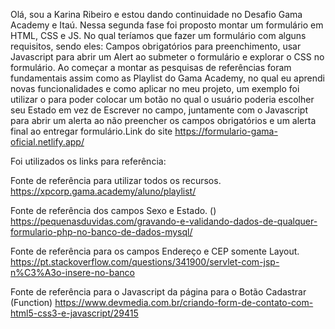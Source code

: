 Olá, sou a Karina Ribeiro e estou dando continuidade no Desafio Gama Academy e Itaú.
Nessa segunda fase foi proposto montar um formulário em HTML, CSS e JS.
No qual teríamos que fazer um formulário com alguns requisitos, sendo eles:
Campos obrigatórios para preenchimento, usar Javascript para abrir um Alert ao submeter o formulário e explorar o CSS no formulário.
Ao começar a montar as pesquisas de referências foram fundamentais assim como as Playlist do Gama Academy, no qual eu aprendi novas funcionalidades e como aplicar no meu projeto, um exemplo foi utilizar o <opition> para poder colocar um botão no qual o usuário poderia escolher seu Estado em vez de Escrever no campo, juntamente com o Javascript para abrir um alerta ao não preencher os campos obrigatórios e um alerta final ao entregar formulário.Link do  site  https://formulario-gama-oficial.netlify.app/


Foi utilizados os links para referência:

Fonte de referência para utilizar todos os recursos.
https://xpcorp.gama.academy/aluno/playlist/

Fonte de referência dos campos Sexo e Estado. (<opition>)
https://pequenasduvidas.com/gravando-e-validando-dados-de-qualquer-formulario-php-no-banco-de-dados-mysql/

Fonte de referência para os campos Endereço e CEP somente Layout.
https://pt.stackoverflow.com/questions/341900/servlet-com-jsp-n%C3%A3o-insere-no-banco

Fonte de referência para o Javascript da página para o Botão Cadastrar (Function)
https://www.devmedia.com.br/criando-form-de-contato-com-html5-css3-e-javascript/29415
